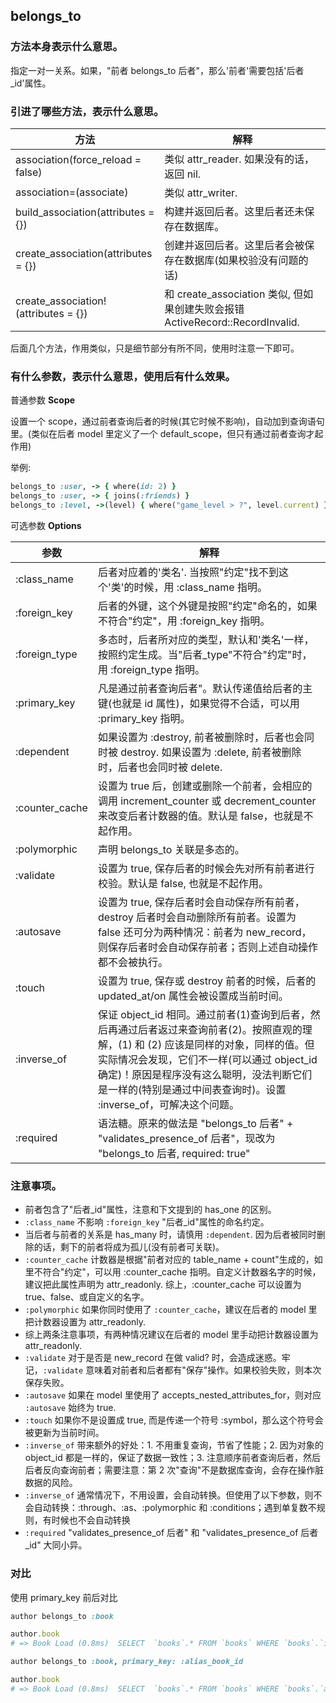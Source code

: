 ## belongs_to

### 方法本身表示什么意思。

指定一对一关系。如果，"前者 belongs_to 后者"，那么'前者'需要包括'后者_id'属性。

### 引进了哪些方法，表示什么意思。

| 方法 | 解释 |
| -- | -- |
| association(force_reload = false) | 类似 attr_reader. 如果没有的话，返回 nil. |
| association=(associate) | 类似 attr_writer. |
| build_association(attributes = {}) | 构建并返回后者。这里后者还未保存在数据库。|
| create_association(attributes = {}) | 创建并返回后者。这里后者会被保存在数据库(如果校验没有问题的话) |
| create_association!(attributes = {}) | 和 create_association 类似, 但如果创建失败会报错 ActiveRecord::RecordInvalid. |

后面几个方法，作用类似，只是细节部分有所不同，使用时注意一下即可。

### 有什么参数，表示什么意思，使用后有什么效果。

普通参数 **Scope**

设置一个 scope，通过前者查询后者的时候(其它时候不影响)，自动加到查询语句里。(类似在后者 model 里定义了一个 default_scope，但只有通过前者查询才起作用)

举例:

```ruby
belongs_to :user, -> { where(id: 2) }
belongs_to :user, -> { joins(:friends) }
belongs_to :level, ->(level) { where("game_level > ?", level.current) }
```

可选参数 **Options**

| 参数 | 解释 |
| -- | -- |
| :class_name | 后者对应着的'类名'. 当按照"约定"找不到这个'类'的时候，用 :class_name 指明。|
| :foreign_key | 后者的外键，这个外键是按照"约定"命名的，如果不符合"约定"，用 :foreign_key 指明。|
| :foreign_type | 多态时，后者所对应的类型，默认和'类名'一样，按照约定生成。当"后者_type"不符合"约定"时，用 :foreign_type 指明。|
| :primary_key | 凡是通过前者查询后者"。默认传递值给后者的主键(也就是 id 属性)，如果觉得不合适，可以用 :primary_key 指明。|
| :dependent | 如果设置为 :destroy, 前者被删除时，后者也会同时被 destroy. 如果设置为 :delete, 前者被删除时，后者也会同时被 delete. |
| :counter_cache | 设置为 true 后，创建或删除一个前者，会相应的调用 increment_counter 或 decrement_counter 来改变后者计数器的值。默认是 false，也就是不起作用。|
| :polymorphic | 声明 belongs_to 关联是多态的。|
| :validate | 设置为 true, 保存后者的时候会先对所有前者进行校验。默认是 false, 也就是不起作用。|
| :autosave | 设置为 true, 保存后者时会自动保存所有前者，destroy 后者时会自动删除所有前者。设置为 false 还可分为两种情况：前者为 new_record，则保存后者时会自动保存前者；否则上述自动操作都不会被执行。|
| :touch | 设置为 true, 保存或 destroy 前者的时候，后者的 updated_at/on 属性会被设置成当前时间。|
| :inverse_of | 保证 object_id 相同。通过前者(1)查询到后者，然后再通过后者返过来查询前者(2)。按照直观的理解，(1) 和 (2) 应该是同样的对象，同样的值。但实际情况会发现，它们不一样(可以通过 object_id 确定)！原因是程序没有这么聪明，没法判断它们是一样的(特别是通过中间表查询时)。设置 :inverse_of，可解决这个问题。|
| :required | 语法糖。原来的做法是 "belongs_to 后者" + "validates_presence_of 后者"，现改为 "belongs_to 后者, required: true"|

### 注意事项。

- 前者包含了"后者_id"属性，注意和下文提到的 has_one 的区别。
- `:class_name` 不影响 `:foreign_key` "后者_id"属性的命名约定。
- 当后者与前者的关系是 has_many 时，请慎用 `:dependent`. 因为后者被同时删除的话，剩下的前者将成为孤儿(没有前者可关联)。
- `:counter_cache` 计数器是根据"前者对应的 table_name + count"生成的，如里不符合"约定"，可以用 :counter_cache 指明。自定义计数器名字的时候，建议把此属性声明为 attr_readonly. 综上，:counter_cache 可以设置为 true、false、或自定义的名字。
- `:polymorphic` 如果你同时使用了 `:counter_cache`，建议在后者的 model 里把计数器设置为 attr_readonly.
- 综上两条注意事项，有两种情况建议在后者的 model 里手动把计数器设置为 attr_readonly.
- `:validate` 对于是否是 new_record 在做 valid? 时，会造成迷惑。牢记，`:validate` 意味着对前者和后者都有"保存"操作。如果校验失败，则本次保存失败。
- `:autosave` 如果在 model 里使用了 accepts_nested_attributes_for，则对应 `:autosave` 始终为 true.
- `:touch` 如果你不是设置成 true, 而是传递一个符号 :symbol，那么这个符号会被更新为当前时间。
- `:inverse_of` 带来额外的好处：1. 不用重复查询，节省了性能；2. 因为对象的 object_id 都是一样的，保证了数据一致性；3. 注意顺序前者查询后者，然后后者反向查询前者；需要注意：第 2 次"查询"不是数据库查询，会存在操作脏数据的风险。
- `:inverse_of` 通常情况下，不用设置，会自动转换。但使用了以下参数，则不会自动转换：:through、:as、:polymorphic 和 :conditions；遇到单复数不规则，有时候也不会自动转换
- `:required` "validates_presence_of 后者" 和 "validates_presence_of 后者_id" 大同小异。

### 对比

使用 primary_key 前后对比

```ruby
author belongs_to :book

author.book
# => Book Load (0.8ms)  SELECT  `books`.* FROM `books` WHERE `books`.`id` = author.id LIMIT 1

author belongs_to :book, primary_key: :alias_book_id

author.book
# => Book Load (0.8ms)  SELECT  `books`.* FROM `books` WHERE `books`.`alias_book_id` = author.id LIMIT 1
```
